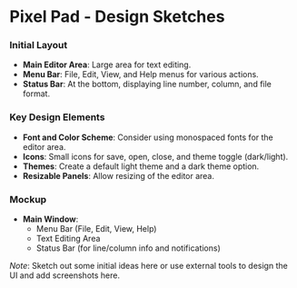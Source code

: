 # Pixel Pad - Design Sketches

### Initial Layout
- **Main Editor Area**: Large area for text editing.
- **Menu Bar**: File, Edit, View, and Help menus for various actions.
- **Status Bar**: At the bottom, displaying line number, column, and file format.

### Key Design Elements
- **Font and Color Scheme**: Consider using monospaced fonts for the editor area.
- **Icons**: Small icons for save, open, close, and theme toggle (dark/light).
- **Themes**: Create a default light theme and a dark theme option.
- **Resizable Panels**: Allow resizing of the editor area.

### Mockup
- **Main Window**:
  - Menu Bar (File, Edit, View, Help)
  - Text Editing Area
  - Status Bar (for line/column info and notifications)

*Note*: Sketch out some initial ideas here or use external tools to design the UI and add screenshots here.
